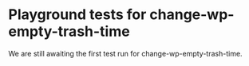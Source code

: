 # Playground tests for change-wp-empty-trash-time
We are still awaiting the first test run for change-wp-empty-trash-time.
